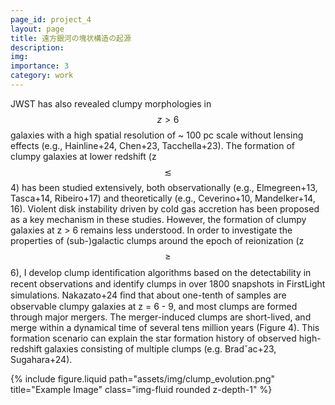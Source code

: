 ```yaml
---
page_id: project_4
layout: page
title: 遠方銀河の塊状構造の起源
description: 
img:
importance: 3
category: work 
---
```



JWST has also revealed clumpy morphologies in $$z > 6$$ galaxies with a high spatial resolution of ~ 100 pc scale without lensing effects (e.g., Hainline+24, Chen+23, Tacchella+23). The formation of clumpy galaxies at lower redshift (z $$\lesssim$$ 4) has been studied extensively, both observationally (e.g., Elmegreen+13, Tasca+14, Ribeiro+17) and theoretically (e.g., Ceverino+10, Mandelker+14, 16). Violent disk instability driven by cold gas accretion has been proposed as a key mechanism in these studies. However, the formation of clumpy galaxies at z > 6 remains less understood. In order to investigate the properties of (sub-)galactic clumps around the epoch of reionization (z $$\geq$$ 6), I develop clump identiﬁcation algorithms based on the detectability in recent observations and identify clumps in over 1800 snapshots in FirstLight simulations. Nakazato+24 ﬁnd that about one-tenth of samples are observable clumpy galaxies at z = 6 - 9, and most clumps are formed through major mergers. The merger-induced clumps are short-lived, and merge within a dynamical time of several tens million years (Figure 4). This formation scenario can explain the star formation history of observed high-redshift galaxies consisting of multiple clumps (e.g. Bradˇac+23, Sugahara+24).  

 <!-- 画像部分 -->
  <div class="col-sm-4 text-center">
    {% include figure.liquid path="assets/img/clump_evolution.png" title="Example Image" class="img-fluid rounded z-depth-1" %}
  </div>
</div>
